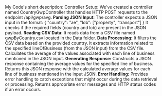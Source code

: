 My Code's short description:
Controller Setup: We've created a controller named CountryGwpController that handles HTTP POST requests to the endpoint /api/gwp/avg.
**Parsing JSON Input**: The controller expects a JSON input in the format:
{
    "country": "ae",
    "lob": ["property", "transport"]
}
It checks if the required fields (country and lob) are present in the JSON payload.
**Reading CSV Data**: It reads data from a CSV file named gwpByCountry.csv located in the Data folder.
**Data Processing:**
It filters the CSV data based on the provided country.
It extracts information related to the specified lineOfBusiness (from the JSON input) from the CSV file.
Calculates the average of the values associated with each line of business mentioned in the JSON input.
**Generating Response:**
Constructs a JSON response containing the average values for the specified line of business.
Returns this JSON response with the calculated average values for each line of business mentioned in the input JSON.
**Error Handling:**
Provides error handling to catch exceptions that might occur during the data retrieval or processing.
Returns appropriate error messages and HTTP status codes if an error occurs.
